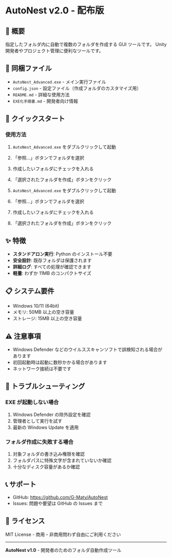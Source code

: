# AutoNest v2.0 - 配布版

## 🎯 概要

指定したフォルダ内に自動で複数のフォルダを作成する GUI ツールです。
Unity 開発者やプロジェクト管理に便利なツールです。

## 📁 同梱ファイル

- `AutoNest_Advanced.exe` - メイン実行ファイル
- `config.json` - 設定ファイル（作成フォルダのカスタマイズ用）
- `README.md` - 詳細な使用方法
- `EXE化手順書.md` - 開発者向け情報

## 🚀 クイックスタート

### 使用方法

1. `AutoNest_Advanced.exe` をダブルクリックして起動
2. 「参照...」ボタンでフォルダを選択
3. 作成したいフォルダにチェックを入れる
4. 「選択されたフォルダを作成」ボタンをクリック

5. `AutoNest_Advanced.exe` をダブルクリックして起動
6. 「参照...」ボタンでフォルダを選択
7. 作成したいフォルダにチェックを入れる
8. 「選択されたフォルダを作成」ボタンをクリック

## ✨ 特徴

- **スタンドアロン実行**: Python のインストール不要
- **安全設計**: 既存フォルダは保護されます
- **詳細ログ**: すべての処理が確認できます
- **軽量**: わずか 11MB のコンパクトサイズ

## 📋 システム要件

- Windows 10/11 (64bit)
- メモリ: 50MB 以上の空き容量
- ストレージ: 15MB 以上の空き容量

## ⚠️ 注意事項

- Windows Defender などのウイルススキャンソフトで誤検知される場合があります
- 初回起動時は起動に数秒かかる場合があります
- ネットワーク接続は不要です

## 🐛 トラブルシューティング

### EXE が起動しない場合

1. Windows Defender の除外設定を確認
2. 管理者として実行を試す
3. 最新の Windows Update を適用

### フォルダ作成に失敗する場合

1. 対象フォルダの書き込み権限を確認
2. フォルダパスに特殊文字が含まれていないか確認
3. 十分なディスク容量があるか確認

## 📞 サポート

- GitHub: https://github.com/G-Maty/AutoNest
- Issues: 問題や要望は GitHub の Issues まで

## 📄 ライセンス

MIT License - 商用・非商用問わず自由にご利用ください

---

**AutoNest v1.0** - 開発者のためのフォルダ自動作成ツール
